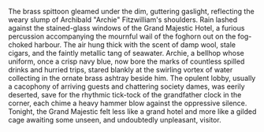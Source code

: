 The brass spittoon gleamed under the dim, guttering gaslight, reflecting the weary slump of Archibald "Archie" Fitzwilliam's shoulders.  Rain lashed against the stained-glass windows of the Grand Majestic Hotel, a furious percussion accompanying the mournful wail of the foghorn out on the fog-choked harbour.  The air hung thick with the scent of damp wool, stale cigars, and the faintly metallic tang of seawater.  Archie, a bellhop whose uniform, once a crisp navy blue, now bore the marks of countless spilled drinks and hurried trips, stared blankly at the swirling vortex of water collecting in the ornate brass ashtray beside him.  The opulent lobby, usually a cacophony of arriving guests and chattering society dames, was eerily deserted, save for the rhythmic tick-tock of the grandfather clock in the corner, each chime a heavy hammer blow against the oppressive silence. Tonight, the Grand Majestic felt less like a grand hotel and more like a gilded cage awaiting some unseen, and undoubtedly unpleasant, visitor.
